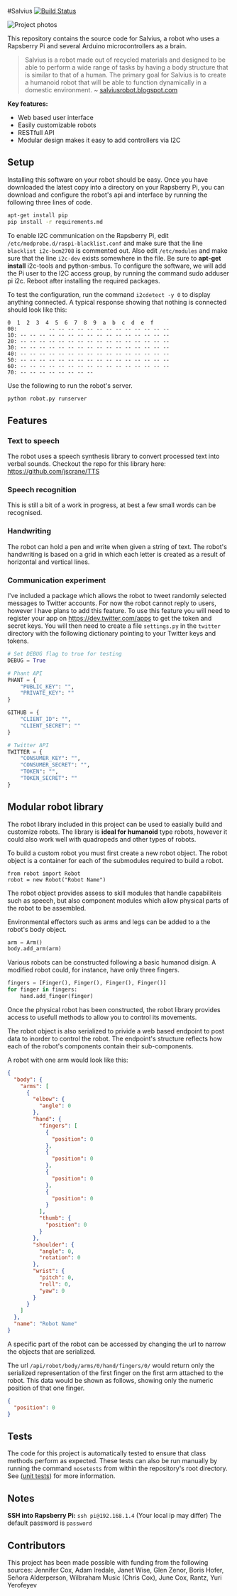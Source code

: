 #Salvius [![Build Status](https://travis-ci.org/gunthercox/salvius.svg?branch=master)](https://travis-ci.org/gunthercox/salvius)

![Project photos](http://i.imgur.com/4sXpuA4.png)

This repository contains the source code for Salvius, a robot who uses a 
Rapsberry Pi and several Arduino microcontrollers as a brain.

> Salvius is a robot made out of recycled materials
> and designed to be able to perform a wide range of
> tasks by having a body structure that is similar to
> that of a human. The primary goal for Salvius is to 
> create a humanoid robot that will be able to function
> dynamically in a domestic environment.
> ~ [salviusrobot.blogspot.com](http://salviusrobot.blogspot.com)

**Key features:**
  - Web based user interface
  - Easily customizable robots
  - RESTfull API
  - Modular design makes it easy to add controllers via I2C

## Setup
Installing this software on your robot should be easy. Once you have downloaded 
the latest copy into a directory on your Rapsberry Pi, you can download and 
configure the robot's api and interface by running the following three lines of code.

```bash
apt-get install pip
pip install -r requirements.md
```

To enable I2C communication on the Rapsberry Pi, edit
```/etc/modprobe.d/raspi-blacklist.conf``` and make sure that the line ```blacklist i2c-bcm2708``` is commented out. Also edit ```/etc/modules``` and make sure that the line ```i2c-dev``` exists somewhere in the file.
Be sure to **apt-get install** i2c-tools and python-smbus.
To configure the software, we will add the Pi user to the I2C access group, by running the command sudo adduser pi i2c.
Reboot after installing the required packages.

To test the configuration, run the command ```i2cdetect -y 0``` to display anything connected. A typical response showing that nothing is connected should look like this:

```
0  1  2  3  4  5  6  7  8  9  a  b  c  d  e  f
00:          -- -- -- -- -- -- -- -- -- -- -- -- --
10: -- -- -- -- -- -- -- -- -- -- -- -- -- -- -- --
20: -- -- -- -- -- -- -- -- -- -- -- -- -- -- -- --
30: -- -- -- -- -- -- -- -- -- -- -- -- -- -- -- --
40: -- -- -- -- -- -- -- -- -- -- -- -- -- -- -- --
50: -- -- -- -- -- -- -- -- -- -- -- -- -- -- -- --
60: -- -- -- -- -- -- -- -- -- -- -- -- -- -- -- --
70: -- -- -- -- -- -- -- --
```

Use the following to run the robot's server.
```bash
python robot.py runserver
```

## Features

### Text to speech
The robot uses a speech synthesis library to convert processed text into verbal sounds.
Checkout the repo for this library here: https://github.com/jscrane/TTS

### Speech recognition
This is still a bit of a work in progress, at best a few small words can be recognised.

### Handwriting

The robot can hold a pen and write when given a string of text.
The robot's handwriting is based on a grid in which each letter is created as a
result of horizontal and vertical lines.

### Communication experiment
I've included a package which allows the robot to tweet randomly selected 
messages to Twitter accounts. For now the robot cannot reply to users, however 
I have plans to add this feature. To use this feature you will need to register 
your app on https://dev.twitter.com/apps to get the token and secret keys. 
You will then need to create a file ```settings.py``` in the ```twitter``` 
directory with the following dictionary pointing to your Twitter keys and tokens.

```python
# Set DEBUG flag to true for testing
DEBUG = True

# Phant API
PHANT = {
    "PUBLIC_KEY": "",
    "PRIVATE_KEY": ""
}

GITHUB = {
    "CLIENT_ID": "",
    "CLIENT_SECRET": ""
}

# Twitter API
TWITTER = {
    "CONSUMER_KEY": "",
    "CONSUMER_SECRET": "",
    "TOKEN": "",
    "TOKEN_SECRET": ""
}
```

## Modular robot library
The robot library included in this project can be used to easially build and
customize robots. The library is **ideal for humanoid** type robots, however it
could also work well with quadropeds and other types of robots.

To build a custom robot you must first create a new robot object. The robot
object is a container for each of the submodules required to build a robot.

```
from robot import Robot
robot = new Robot("Robot Name")
```

The robot object provides assess to skill modules that handle capabiliteis such
as speech, but also component modules which allow physical parts of the robot
to be assembled.

Environmental effectors such as arms and legs can be added to a the robot's body
object.

```python
arm = Arm()
body.add_arm(arm)
```

Various robots can be constructed following a basic humanod disign. A modified
robot could, for instance, have only three fingers.

```python
fingers = [Finger(), Finger(), Finger(), Finger()]
for finger in fingers:
    hand.add_finger(finger)
```

Once the physical robot has been constructed, the robot library provides access
to usefull methods to allow you to control its movements.

The robot object is also serialized to privide a web based endpoint to post data
to inorder to control the robot. The endpoint's structure reflects how each of
the robot's components contain their sub-components.

A robot with one arm would look like this:

```json
{
  "body": {
    "arms": [
      {
        "elbow": {
          "angle": 0
        },
        "hand": {
          "fingers": [
            {
              "position": 0
            },
            {
              "position": 0
            },
            {
              "position": 0
            },
            {
              "position": 0
            }
          ],
          "thumb": {
            "position": 0
          }
        },
        "shoulder": {
          "angle": 0,
          "rotation": 0
        },
        "wrist": {
          "pitch": 0,
          "roll": 0,
          "yaw": 0
        }
      }
    ]
  },
  "name": "Robot Name"
}
```

A specific part of the robot can be accessed by changing the url to narrow the
objects that are serialized.

The url ```/api/robot/body/arms/0/hand/fingers/0/``` would return
only the serialized representation of the first finger on the first arm attached
to the robot. This data would be shown as follows, showing only the numeric
position of that one finger.

```json
{
  "position": 0
}
```

## Tests
The code for this project is automatically tested to ensure that class methods
perform as expected. These tests can also be run manually by running the command
```nosetests``` from within the repository's root directory. See 
([unit tests](http://en.wikipedia.org/wiki/Unit_testing)) for more information.

## Notes

**SSH into Rapsberry Pi:** ```ssh pi@192.168.1.4``` (Your local ip may differ)
The default password is ```password```

## Contributors
This project has been made possible with funding from the following sources:
Jennifer Cox, Adam Iredale, Janet Wise, Glen Zenor, Boris Hofer, 
Señora Alderperson, Wilbraham Music (Chris Cox), June Cox, Rantz, Yuri Yerofeyev
